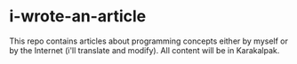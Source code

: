 # i-wrote-an-article
This repo contains articles about programming concepts either by myself or by the Internet (i'll translate and modify). All content will be in Karakalpak.
